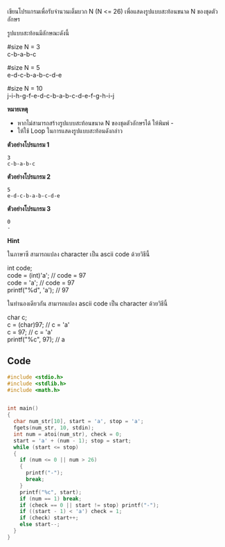 เขียนโปรแกรมเพื่อรับจำนวนเต็มบวก N (N <= 26) เพื่อแสดงรูปแบบสะท้อนขนาด N ของชุดตัวอักษร  

รูปแบบสะท้อนมีลักษณะดังนี้

#size N = 3  
c-b-a-b-c

#size N = 5  
e-d-c-b-a-b-c-d-e

#size N = 10  
j-i-h-g-f-e-d-c-b-a-b-c-d-e-f-g-h-i-j

**หมายเหตุ**

* หากไม่สามารถสร้างรูปแบบสะท้อนขนาด N ของชุดตัวอักษรได้ ให้พิมพ์ -
* ให้ใช้ Loop ในการแสดงรูปแบบสะท้อนดังกล่าว

**ตัวอย่างโปรแกรม 1**
```
3
c-b-a-b-c
```
**ตัวอย่างโปรแกรม 2**
```
5
e-d-c-b-a-b-c-d-e
```
**ตัวอย่างโปรแกรม 3**
```
0
-
```
**Hint**

ในภาษาซี สามารถแปลง character เป็น ascii code ด้วยวิธีนี้

int code;  
code = (int)'a'; // code = 97  
code = 'a'; // code = 97  
printf("%d", 'a'); // 97  

ในทำนองเดียวกัน สามารถแปลง ascii code เป็น character ด้วยวิธีนี้

char c;  
c = (char)97; // c = 'a'  
c = 97; // c = 'a'  
printf("%c", 97); // a  

## Code
```c
#include <stdio.h>
#include <stdlib.h>
#include <math.h>


int main()
{
  char num_str[10], start = 'a', stop = 'a';
  fgets(num_str, 10, stdin);
  int num = atoi(num_str), check = 0;
  start = 'a' + (num - 1); stop = start;
  while (start <= stop)
  {
    if (num <= 0 || num > 26)
    {
      printf("-");
      break;
    }
    printf("%c", start);
    if (num == 1) break;
    if (check == 0 || start != stop) printf("-");
    if ((start - 1) < 'a') check = 1;
    if (check) start++;
    else start--;
  }
}
```
